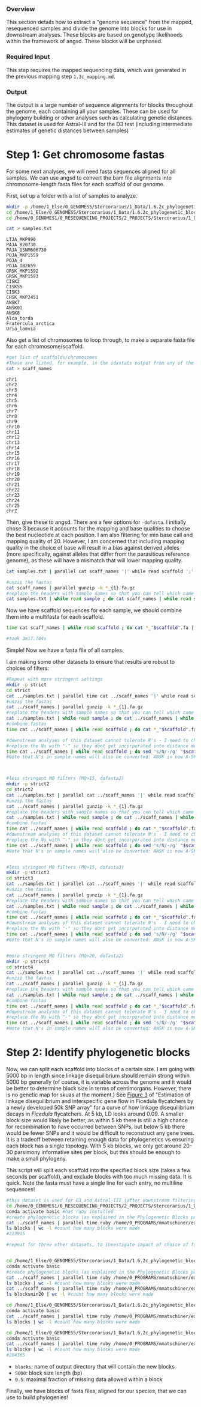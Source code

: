 ### Overview
This section details how to extract a "genome sequence" from the mapped, resequenced samples and divide the genome into blocks for use in downstream analyses. These blocks are based on genotype likelihoods within the framework of angsd. These blocks will be unphased.  

### Required Input
This step requires the mapped sequencing data, which was generated in the previous mapping step `1.3c_mapping.md`.  

### Output  
The output is a large number of sequence alignments for blocks throughout the genome, each containing all your samples. These can be used for phylogeny building or other analyses such as calculating genetic distances. This dataset is used for Astral-III and for the D3 test (including intermediate estimates of genetic distances between samples)  

# Step 1: Get chromosome fastas  
For some next analyses, we will need fasta sequences aligned for all samples. We can use angsd to convert the bam file alignments into chromosome-length fasta files for each scaffold of our genome.  

First, set up a folder with a list of samples to analyze.  
```bash
mkdir -p /home/1_Else/0_GENOMES5/Stercorarius/1_Data/1.6.2c_phylogenetic_blocks
cd /home/1_Else/0_GENOMES5/Stercorarius/1_Data/1.6.2c_phylogenetic_blocks
cd /home/0_GENOMES1/0_RESEQUENCING_PROJECTS/2_PROJECTS/Stercorarius/1_Data/1.6.2c_phylogenetic_blocks

cat > samples.txt
```
```
LTJA_MKP990
PAJA_B20730
PAJA_USNM606730
POJA_MKP1559
POJA_4
POJA_IB2659
GRSK_MKP1592
GRSK_MKP1593
CISK2
CISK55
CISK3
CHSK_MKP2451
ANSK7
ANSK01
ANSK8
Alca_torda
Fratercula_arctica
Uria_lomvia
```

Also get a list of chromosomes to loop through, to make a separate fasta file for each chromosome/scaffold.  
```bash
#get list of scaffolds/chromosomes
#These are listed, for example, in the idxstats output from any of the bam files
cat > scaff_names
```
```
chr1
chr2
chr3
chr4
chr5
chr6
chr7
chr8
chr9
chr10
chr11
chr12
chr13
chr14
chr15
chr16
chr17
chr18
chr19
chr20
chr21
chr22
chr23
chr24
chr25
chrZ
```

Then, give these to angsd. There are a few options for `-dofasta`. I initially chose 3 because it accounts for the mapping and base qualities to choose the best nucleotide at each position. I am also filtering for min base call and mapping quality of 20. However, I am concerned that including mapping quality in the choice of base will result in a bias against derived alleles (more specifically, against alleles that differ from the parasiticus reference genome), as these will have a mismatch that will lower mapping quality.  
```bash
cat samples.txt | parallel cat scaff_names '|' while read scaffold ';' do time /home/0_PROGRAMS/angsd/angsd -dofasta 3 -minMapQ 20 -minQ 20 -r \$scaffold: -i ../../1_Data/1.3c_mapping/merged/{1}.PAJAbowtie.marked.bam -out {1}_\$scaffold ';' echo {1}" is done" ';' done

#unzip the fastas
cat scaff_names | parallel gunzip -k *_{1}.fa.gz
#replace the headers with sample names so that you can tell which came from which when you combine the files together later
cat samples.txt | while read sample ; do cat scaff_names | while read scaffold ; do sed -i "s/^>.*$/>$sample/" "$sample"_"$scaffold".fa ; done ; done

```

Now we have scaffold sequences for each sample, we should combine them into a multifasta for each scaffold.
```bash
time cat scaff_names | while read scaffold ; do cat *_"$scaffold".fa |  awk '/^>/ {printf("%s%s\t",(N>0?"\n":""),$0);N++;next;} {printf("%s",$0);} END {printf("\n");}' | tr "\t" "\n" > "$scaffold".fa ; done

#took 3m17.764s
```
Simple! Now we have a fasta file of all samples.

I am making some other datasets to ensure that results are robust to choices of filters:  
```bash
#Repeat with more stringent settings
mkdir -p strict
cd strict
cat ../samples.txt | parallel time cat ../scaff_names '|' while read scaffold ';' do time /home/0_PROGRAMS/angsd/angsd -dofasta 3 -minMapQ 20 -minQ 20 -r \$scaffold: -i ../../../1_Data/1.3c_mapping/merged/{1}.PAJAbowtie.marked.bam -out {1}_\$scaffold -remove_bads 1 -only_proper_pairs 1 -uniqueOnly 1 -doCounts 1 -setMinDepth 3 ';' done #96m9.809s for the last (Uria lomvia) to finish
#unzip the fastas
cat ../scaff_names | parallel gunzip -k *_{1}.fa.gz
#replace the headers with sample names so that you can tell which came from which when you combine the files together later
cat ../samples.txt | while read sample ; do cat ../scaff_names | while read scaffold ; do sed -i "s/^>.*$/>$sample/" "$sample"_"$scaffold".fa ; done ; done
#combine fastas
time cat ../scaff_names | while read scaffold ; do cat *_"$scaffold".fa |  awk '/^>/ {printf("%s%s\t",(N>0?"\n":""),$0);N++;next;} {printf("%s",$0);} END {printf("\n");}' | tr "\t" "\n" > "$scaffold".fa ; done

#downstream analyses of this dataset cannot tolerate N's - I need to change them into gaps
#replace the Ns with "-" so they dont get incorporated into distance measures (important!)
time cat ../scaff_names | while read scaffold ; do sed 's/N/-/g' "$scaffold".fa > "$scaffold".noN.fa ; done
#Note that N's in sample names will also be converted: ANSK is now A-SK.



#less stringent MQ filters (MQ>15, dofasta2)
mkdir -p strict2
cd strict2
cat ../samples.txt | parallel cat ../scaff_names '|' while read scaffold ';' do time /home/0_PROGRAMS/angsd/angsd -dofasta 2 -minMapQ 15 -minQ 20 -r \$scaffold: -i ../../../1_Data/1.3c_mapping/merged/{1}.PAJAbowtie.marked.bam -out {1}_\$scaffold -remove_bads 1 -only_proper_pairs 1 -uniqueOnly 1 -doCounts 1 -setMinDepth 3 ';' done
#unzip the fastas
cat ../scaff_names | parallel gunzip -k *_{1}.fa.gz
#replace the headers with sample names so that you can tell which came from which when you combine the files together later
cat ../samples.txt | while read sample ; do cat ../scaff_names | while read scaffold ; do sed -i "s/^>.*$/>$sample/" "$sample"_"$scaffold".fa ; done ; done
#combine fastas
time cat ../scaff_names | while read scaffold ; do cat *_"$scaffold".fa |  awk '/^>/ {printf("%s%s\t",(N>0?"\n":""),$0);N++;next;} {printf("%s",$0);} END {printf("\n");}' | tr "\t" "\n" > "$scaffold".fa ; done
#downstream analyses of this dataset cannot tolerate N's - I need to change them into gaps
#replace the Ns with "-" so they dont get incorporated into distance measures (important!)
time cat ../scaff_names | while read scaffold ; do sed 's/N/-/g' "$scaffold".fa > "$scaffold".noN.fa ; done
#Note that N's in sample names will also be converted: ANSK is now A-SK.


#less stringent MQ filters (MQ>15, dofasta3)
mkdir -p strict3
cd strict3
cat ../samples.txt | parallel cat ../scaff_names '|' while read scaffold ';' do time /home/0_PROGRAMS/angsd/angsd -dofasta 3 -minMapQ 15 -minQ 20 -r \$scaffold: -i ../../../1_Data/1.3c_mapping/merged/{1}.PAJAbowtie.marked.bam -out {1}_\$scaffold -remove_bads 1 -only_proper_pairs 1 -uniqueOnly 1 -doCounts 1 -setMinDepth 3 ';' done
#unzip the fastas
cat ../scaff_names | parallel gunzip -k *_{1}.fa.gz
#replace the headers with sample names so that you can tell which came from which when you combine the files together later
cat ../samples.txt | while read sample ; do cat ../scaff_names | while read scaffold ; do sed -i "s/^>.*$/>$sample/" "$sample"_"$scaffold".fa ; done ; done
#combine fastas
time cat ../scaff_names | while read scaffold ; do cat *_"$scaffold".fa |  awk '/^>/ {printf("%s%s\t",(N>0?"\n":""),$0);N++;next;} {printf("%s",$0);} END {printf("\n");}' | tr "\t" "\n" > "$scaffold".fa ; done
#downstream analyses of this dataset cannot tolerate N's - I need to change them into gaps
#replace the Ns with "-" so they dont get incorporated into distance measures (important!)
time cat ../scaff_names | while read scaffold ; do sed 's/N/-/g' "$scaffold".fa > "$scaffold".noN.fa ; done
#Note that N's in sample names will also be converted: ANSK is now A-SK.


#more stringent MQ filters (MQ>20, dofasta2)
mkdir -p strict4
cd strict4
cat ../samples.txt | parallel cat ../scaff_names '|' while read scaffold ';' do time /home/0_PROGRAMS/angsd/angsd -dofasta 2 -minMapQ 20 -minQ 20 -r \$scaffold: -i ../../../1_Data/1.3c_mapping/merged/{1}.PAJAbowtie.marked.bam -out {1}_\$scaffold -remove_bads 1 -only_proper_pairs 1 -uniqueOnly 1 -doCounts 1 -setMinDepth 3 ';' done
#unzip the fastas
cat ../scaff_names | parallel gunzip -k *_{1}.fa.gz
#replace the headers with sample names so that you can tell which came from which when you combine the files together later
cat ../samples.txt | while read sample ; do cat ../scaff_names | while read scaffold ; do sed -i "s/^>.*$/>$sample/" "$sample"_"$scaffold".fa ; done ; done
#combine fastas
time cat ../scaff_names | while read scaffold ; do cat *_"$scaffold".fa |  awk '/^>/ {printf("%s%s\t",(N>0?"\n":""),$0);N++;next;} {printf("%s",$0);} END {printf("\n");}' | tr "\t" "\n" > "$scaffold".fa ; done
#downstream analyses of this dataset cannot tolerate N's - I need to change them into gaps
#replace the Ns with "-" so they dont get incorporated into distance measures (important!)
time cat ../scaff_names | while read scaffold ; do sed 's/N/-/g' "$scaffold".fa > "$scaffold".noN.fa ; done
#Note that N's in sample names will also be converted: ANSK is now A-SK.

```


# Step 2: Identify phylogenetic blocks  

Now, we can split each scaffold into blocks of a certain size. I am going with 5000 bp in length since linkage disequilibrium should remain strong within 5000 bp generally (of course, it is variable across the genome and it would be better to determine block size in terms of centimorgans. However, there is no genetic map for skuas at the moment.) See [Figure 3](https://www.researchgate.net/figure/Plot-of-linkage-disequilibrium-LD-r2-against-distance-between-SNPs-in-collared_fig4_261989789) of "Estimation of linkage disequilibrium and interspecific gene flow in Ficedula flycatchers by a newly developed 50k SNP array" for a curve of how linkage disequilibrium decays in *Ficedula* flycatchers. At 5 kb, LD looks around 0.09. A smaller block size would likely be better, as within 5 kb there is still a high chance for recombination to have occurred between SNPs, but below 5 kb there would be fewer SNPs and it would be difficult to reconstruct any gene trees. It is a tradeoff between retaining enough data for phylogenetics vs ensuring each block has a single topology. With 5 kb blocks, we only get around 20-30 parsimony informative sites per block, but this should be enough to make a small phylogeny.  

This script will split each scaffold into the specified block size (takes a few seconds per scaffold), and exclude blocks with too much missing data. It is quick. Note the fasta must have a single line for each entry, no multiline sequences!  

```bash
#this dataset is used for D3 and Astral-III (after downstream filtering)
cd /home/0_GENOMES1/0_RESEQUENCING_PROJECTS/2_PROJECTS/Stercorarius/1_Data/1.6.2c_phylogenetic_blocks/strict
conda activate basic #has ruby installed
#create phylogenetic blocks (as explained in the Phylogenetic Blocks page of this repository). Takes up to 2m45 per scaffold.
cat ../scaff_names | parallel time ruby /home/0_PROGRAMS/mmatschiner/extract_blocks.rb {1}.noN.fa blocks 5000 0.2
ls blocks | wc -l #count how many blocks were made
#223915

#repeat for three other datasets, to investigate impact of choice of filters


cd /home/1_Else/0_GENOMES5/Stercorarius/1_Data/1.6.2c_phylogenetic_blocks/strict2
conda activate basic
#create phylogenetic blocks (as explained in the Phylogenetic Blocks page of this repository). Takes up to 2m45 per scaffold.
cat ../scaff_names | parallel time ruby /home/0_PROGRAMS/mmatschiner/extract_blocks.rb {1}.noN.fa blocks 10000 0.05
ls blocks | wc -l #count how many blocks were made
cat ../scaff_names | parallel time ruby /home/0_PROGRAMS/mmatschiner/extract_blocks.rb {1}.noN.fa blocksmin20 5000 0.2
ls blocksmin20 | wc -l #count how many blocks were made

cd /home/1_Else/0_GENOMES5/Stercorarius/1_Data/1.6.2c_phylogenetic_blocks/strict3
conda activate basic
cat ../scaff_names | parallel time ruby /home/0_PROGRAMS/mmatschiner/extract_blocks.rb {1}.noN.fa blocks 5000 0.2
ls blocks | wc -l #count how many blocks were made

cd /home/1_Else/0_GENOMES5/Stercorarius/1_Data/1.6.2c_phylogenetic_blocks/strict4
conda activate basic
cat ../scaff_names | parallel time ruby /home/0_PROGRAMS/mmatschiner/extract_blocks.rb {1}.noN.fa blocks 5000 0.2
ls blocks | wc -l #count how many blocks were made
#204365
```
* `blocks`: name of output directory that will contain the new blocks
* `5000`: block size length (bp)
* `0.5`: maximal fraction of missing data allowed within a block



Finally, we have blocks of fasta files, aligned for our species, that we can use to build phylogenies!  
